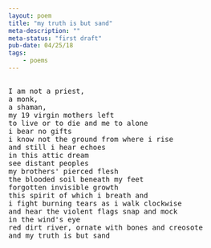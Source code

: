 ```yaml
---
layout: poem
title: "my truth is but sand"
meta-description: ""
meta-status: "first draft"
pub-date: 04/25/18
tags: 
    - poems
---
```

<pre class="stanza">

I am not a priest,
a monk, 
a shaman,
my 19 virgin mothers left
to live or to die and me to alone
i bear no gifts
i know not the ground from where i rise
and still i hear echoes
in this attic dream 
see distant peoples
my brothers' pierced flesh
the blooded soil beneath my feet
forgotten invisible growth
this spirit of which i breath and
i fight burning tears as i walk clockwise
and hear the violent flags snap and mock
in the wind's eye
red dirt river, ornate with bones and creosote
and my truth is but sand

</pre>







